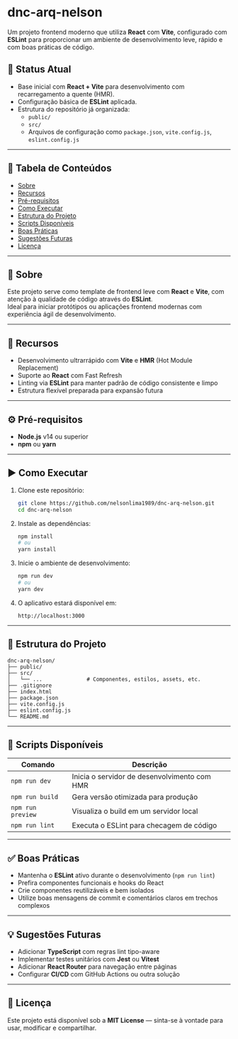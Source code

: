 # dnc-arq-nelson

Um projeto frontend moderno que utiliza **React** com **Vite**, configurado com **ESLint** para proporcionar um ambiente de desenvolvimento leve, rápido e com boas práticas de código.

## 📌 Status Atual

- Base inicial com **React + Vite** para desenvolvimento com recarregamento a quente (HMR).  
- Configuração básica de **ESLint** aplicada.  
- Estrutura do repositório já organizada:
  - `public/`
  - `src/`
  - Arquivos de configuração como `package.json`, `vite.config.js`, `eslint.config.js`

---

## 📑 Tabela de Conteúdos

- [Sobre](#sobre)  
- [Recursos](#recursos)  
- [Pré-requisitos](#pré-requisitos)  
- [Como Executar](#como-executar)  
- [Estrutura do Projeto](#estrutura-do-projeto)  
- [Scripts Disponíveis](#scripts-disponíveis)  
- [Boas Práticas](#boas-práticas)  
- [Sugestões Futuras](#sugestões-futuras)  
- [Licença](#licença)

---

## 📖 Sobre

Este projeto serve como template de frontend leve com **React** e **Vite**, com atenção à qualidade de código através do **ESLint**.  
Ideal para iniciar protótipos ou aplicações frontend modernas com experiência ágil de desenvolvimento.

---

## 🚀 Recursos

- Desenvolvimento ultrarrápido com **Vite** e **HMR** (Hot Module Replacement)  
- Suporte ao **React** com Fast Refresh  
- Linting via **ESLint** para manter padrão de código consistente e limpo  
- Estrutura flexível preparada para expansão futura  

---

## ⚙️ Pré-requisitos

- **Node.js** v14 ou superior  
- **npm** ou **yarn**

---

## ▶️ Como Executar

1. Clone este repositório:
   ```bash
   git clone https://github.com/nelsonlima1989/dnc-arq-nelson.git
   cd dnc-arq-nelson
   ```

2. Instale as dependências:
   ```bash
   npm install
   # ou
   yarn install
   ```

3. Inicie o ambiente de desenvolvimento:
   ```bash
   npm run dev
   # ou
   yarn dev
   ```

4. O aplicativo estará disponível em:
   ```
   http://localhost:3000
   ```

---

## 📂 Estrutura do Projeto

```
dnc-arq-nelson/
├── public/              
├── src/                 
│   └── ...              # Componentes, estilos, assets, etc.
├── .gitignore           
├── index.html           
├── package.json         
├── vite.config.js       
├── eslint.config.js     
└── README.md            
```

---

## 📜 Scripts Disponíveis

| Comando            | Descrição                                     |
|--------------------|-----------------------------------------------|
| `npm run dev`      | Inicia o servidor de desenvolvimento com HMR  |
| `npm run build`    | Gera versão otimizada para produção           |
| `npm run preview`  | Visualiza o build em um servidor local        |
| `npm run lint`     | Executa o ESLint para checagem de código      |

---

## ✅ Boas Práticas

- Mantenha o **ESLint** ativo durante o desenvolvimento (`npm run lint`)  
- Prefira componentes funcionais e hooks do React  
- Crie componentes reutilizáveis e bem isolados  
- Utilize boas mensagens de commit e comentários claros em trechos complexos  

---

## 💡 Sugestões Futuras

- Adicionar **TypeScript** com regras lint tipo-aware  
- Implementar testes unitários com **Jest** ou **Vitest**  
- Adicionar **React Router** para navegação entre páginas  
- Configurar **CI/CD** com GitHub Actions ou outra solução  

---

## 📄 Licença

Este projeto está disponível sob a **MIT License** — sinta-se à vontade para usar, modificar e compartilhar.
